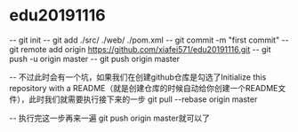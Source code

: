 # edu20191116

-- git init
-- git add ./src/ ./web/ ./pom.xml
-- git commit -m "first commit"
-- git remote add origin https://github.com/xiafei571/edu20191116.git
-- git push -u origin master
-- git push origin master

-- 不过此时会有一个坑，如果我们在创建github仓库是勾选了Initialize this repository with a README（就是创建仓库的时候自动给你创建一个README文件），此时我们就需要执行接下来的一步
git pull --rebase origin master

-- 执行完这一步再来一遍 git push origin master就可以了 
